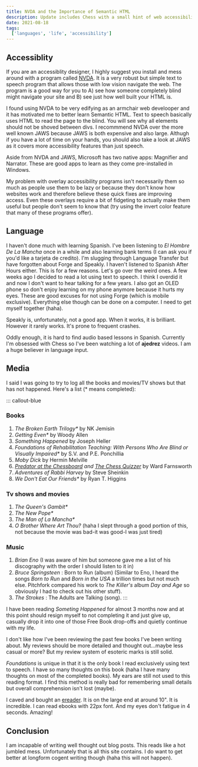 ```yaml
---
title: NVDA and the Importance of Semantic HTML
description: Update includes Chess with a small hint of web accessibility. 
date: 2021-08-18 
tags:
  ['languages', 'life', 'accessibility']
---
```


## Accessiblity

If you are an accessiblity designer, I highly suggest you install and mess around with a program called [NVDA](https://www.nvaccess.org/). It is a very robust but simple text to speech program that allows those with low vision navigate the web. The program is a good way for you to A) see how someone completely blind might navigate your site and B) see just how well built your HTML is.

I found using NVDA to be very edifying as an armchair web develooper and it has motivated me to better learn Semantic HTML. Text to speech basically uses HTML to read the page to the blind. You will see why all elements should not be shoved between divs. I recommmend NVDA over the more well known JAWS because JAWS is both expensive and also large. Althugh if you have a lot of time on your hands, you should also take a look at JAWS as it covers more accessibility features than just speech.

Aside from NVDA and JAWS, Microsoft has two native apps: Magnifier and Narrator. These are good apps to learn as they come pre-installed in Windows.

My problem with overlay accessibility programs isn't necessarily them so much as people use them to be lazy or because they don't know how websites work and therefore believe these quick fixes are improving access. Even these overlays require a bit of fidgeting to actually make them useful but people don't seem to know that (try using the invert color feature that many of these programs offer).

## Language

I haven't done much with learning Spanish. I've been listening to *El Hombre De La Mancha* once in a while and also learning bank terms (I can ask you if you'd like a tarjeta de credito). I'm slugging through Language Transfer but have forgotten about Forge and Speakly. I haven't listened to Spanish After Hours either. This is for a few reasons. Let's go over the weird ones. A few weeks ago I decided to read a lot using text to speech. I think I overdid it and now I don't want to hear talking for a few years. I also got an OLED phone so don't enjoy learning on my phone anymore because it hurts my eyes. These are good excuses for not using Forge (which is mobile exclusive). Everything else though can be done on a computer. I need to get myself together (haha).

Speakly is, unfortunately, not a good app. When it works, it is brilliant. However it rarely works. It's prone to frequent crashes. 

Oddly enough, it is hard to find audio based lessons in Spanish. Currently I'm obsessed with Chess so I've been watching a lot of **ajedrez** videos. I am a huge believer in language input.

## Media

I said I was going to try to log all the books and movies/TV shows but that has not happened. Here's a list (\* means completed):

::: callout-blue
### Books

1. *The Broken Earth Trilogy\** by NK Jemisin
2. *Getting Even\** by Woody Allen
3. *Something Happened* by Joseph Heller
4. *Foundations of Rehabilitation Teaching: With Persons Who Are Blind or Visually Impaired\** by S.V. and P.E. Ponchillia
5. *Moby Dick* by Hermin Melville
6. *[Predator at the Chessboard](https://www.chesstactics.org/) and [The Chess Quizzer](http://www.chessproblems.org/)* by Ward Farnsworth
7. *Adventures of Rabbi Harvey* by Steve Sheinkin
8. *We Don't Eat Our Friends\** by Ryan T. Higgins

### Tv shows and movies

1. *The Queen's Gambit\**
2. *The New Pope\**
3. *The Man of La Mancha\**
4. *O Brother Where Art Thou?* (haha I slept through a good portion of this, not because the movie was bad-it was good-I was just tired)

### Music

1. *Brian Eno* (I was aware of him but someone gave me a list of his discography with the order I should listen to it in)
2. *Bruce Springsteen* : Born to Run (album) (Similar to Eno, I heard the songs *Born to Run* and *Born in the USA* a trillion times but not much else. Pitchfork compared his work to *The Killer's* album *Day and Age* so obviously I had to check out his other stuff).
3. *The Strokes* : The Adults are Talking (song). 
:::

I have been reading *Someting Happened* for almost 3 months now and at this point should resign myself to not completing it and just give up, casually drop it into one of those Free Book drop-offs and quietly continue with my life. 

I don't like how I've been reviewing the past few books I've been writing about. My reviews should be more detailed and thought out...maybe less casual or more? But my review system of esoteric marks is still solid. 

*Foundations* is unique in that it is the only book I read exclusively using text to speech. I have so many thoughts on this book (haha I have many thoughts on most of the completed books). My ears are still not used to this reading format. I find this method is really bad for remembering small details but overall comprehension isn't lost (maybe).

I caved and bought an [ereader](https://us.kobobooks.com/products/kobo-elipsa?utm_source=Kobo&utm_medium=TopNav&utm_campaign=Elipsa). It is on the large end at around 10". It is incredible. I can read ebooks with 22px font. And my eyes don't fatigue in 4 seconds. Amazing! 

## Conclusion

I am incapable of writing well thought out blog posts. This reads like a hot jumbled mess. Unfortunately that is all this site contains. I do want to get better at longform cogent writing though (haha this will not happen). 